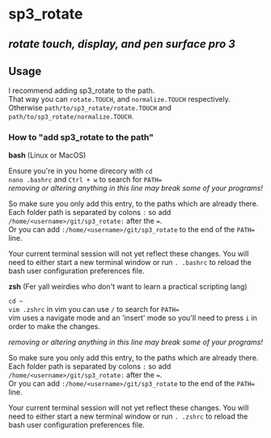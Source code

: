 # sp3_rotate
_rotate touch, display, and pen surface pro 3_
---

## Usage

I recommend adding sp3_rotate to the path.  
That way you can `rotate.TOUCH`, and `normalize.TOUCH` respectively.  
Otherwise `path/to/sp3_rotate/rotate.TOUCH` and `path/to/sp3_rotate/normalize.TOUCH`.  


### How to "add sp3_rotate to the path"

__bash__ (Linux or MacOS)  

Ensure you're in you home direcory with `cd`  
`nano .bashrc` and `Ctrl + w` to search for `PATH=`  
_removing or altering anything in this line may break some of your programs!_

So make sure you only add this entry, to the paths which are already there.  
Each folder path is separated by colons `:` so add `/home/<username>/git/sp3_rotate:` after the `=`.  
Or you can add `:/home/<username>/git/sp3_rotate` to the end of the `PATH=` line.

Your current terminal session will not yet reflect these changes. You will need to either start a new terminal window or run `. .bashrc` to reload the bash user configuration preferences file.


__zsh__ (Fer yall weirdies who don't want to learn a practical scripting lang)  

`cd ~`  
`vim .zshrc` in vim you can use `/` to search for `PATH=`  
vim uses a navigate mode and an 'insert' mode so you'll need to press `i` in order to make the changes.

_removing or altering anything in this line may break some of your programs!_

So make sure you only add this entry, to the paths which are already there.  
Each folder path is separated by colons `:` so add `/home/<username>/git/sp3_rotate:` after the `=`.  
Or you can add `:/home/<username>/git/sp3_rotate` to the end of the `PATH=` line.

Your current terminal session will not yet reflect these changes. You will need to either start a new terminal window or run `. .zshrc` to reload the bash user configuration preferences file.
